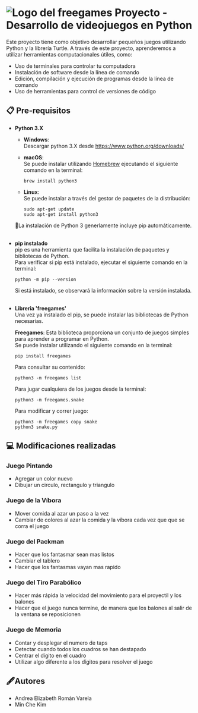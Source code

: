 # ![Logo del freegames](https://pypi.org/static/images/logo-small.2a411bc6.svg) Proyecto - Desarrollo de videojuegos en Python
Este proyecto tiene como objetivo desarrollar pequeños juegos utilizando Python y la librería Turtle. A través de este proyecto, aprenderemos a utilizar herramientas computacionales útiles, como:
- Uso de terminales para controlar tu computadora
- Instalación de software desde la línea de comando
- Edición, compilación y ejecución de programas desde la línea de comando
- Uso de herramientas para control de versiones de código

## 📋 Pre-requisitos 
- **Python 3.X** <br>
  - **Windows**:\
     Descargar python 3.X desde https://www.python.org/downloads/

  - **macOS**:\
    Se puede instalar utilizando [Homebrew](https://brew.sh/) ejecutando el siguiente comando en la terminal:
    ```
    brew install python3
    ```
    
  - **Linux**:\
    Se puede instalar a través del gestor de paquetes de la distribución:
    ```
    sudo apt-get update
    sudo apt-get install python3
    ```

  📝La instalación de Python 3 generlamente incluye pip automáticamente.
<br></br>
- **pip instalado**\
  pip es una herramienta que facilita la instalación de paquetes y bibliotecas de Python.  
  Para verificar si pip está instalado, ejecutar el siguiente comando en la terminal:
  ```
  python -m pip --version
  ```
  Si está instalado, se observará la información sobre la versión instalada.
<br></br>
- **Libreria 'freegames'**\
  Una vez ya instalado el pip, se puede instalar las bibliotecas de Python necesarias.
  
  **Freegames**: Esta biblioteca proporciona un conjunto de juegos simples para aprender a programar en Python.\
  Se puede instalar utilizando el siguiente comando en la terminal:
  ```
  pip install freegames
  ```
  Para consultar su contenido:
  ```
  python3 -m freegames list
  ```
  Para jugar cualquiera de los juegos desde la terminal:
  ```
  python3 -m freegames.snake
  ```
  Para modificar y correr juego:
  ```
  python3 -m freegames copy snake
  python3 snake.py
  ```

## 💻 Modificaciones realizadas 
### Juego Pintando
- Agregar un color nuevo
- Dibujar un circulo, rectangulo y triangulo

### Juego de la Víbora
- Mover comida al azar un paso a la vez
- Cambiar de colores al azar la comida y la víbora cada vez que que se corra el juego

### Juego del Packman
- Hacer que los fantasmar sean mas listos
- Cambiar el tablero
- Hacer que los fantasmas vayan mas rapido

### Juego del Tiro Parabólico
- Hacer más rápida la velocidad del movimiento para el proyectil y los balones
- Hacer que el juego nunca termine, de manera que los balones al salir de la ventana se reposicionen 

### Juego de Memoria
- Contar y desplegar el numero de taps
- Detectar cuando todos los cuadros se han destapado
- Centrar el dígito en el cuadro
- Utilizar algo diferente a los dígitos para resolver el juego

## 🖋️Autores
- Andrea Elizabeth Román Varela
- Min Che Kim
